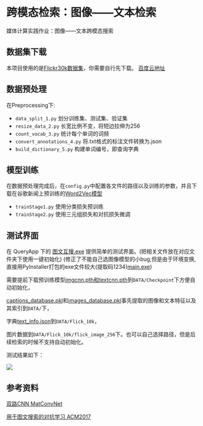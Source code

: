 # 跨模态检索：图像——文本检索
媒体计算实践作业：图像——文本跨模态搜索

## 数据集下载
本项目使用的是[Flickr30k数据集](http://shannon.cs.illinois.edu/DenotationGraph/data/index.html)，你需要自行先下载。
[百度云地址](https://pan.baidu.com/s/10z2LTaQWzIlfBuQOunf7yA)

## 数据预处理

在Preprocessing下:
- `data_split_1.py` 划分训练集、测试集、验证集
- `resize_data_2.py` 长宽比例不变，将短边拉伸为256
- `count_vocab_3.py` 统计每个单词的词频
- `convert_annotations_4.py` 将.txt格式的标注文件转换为.json
- `build_dictionary_5.py` 构建单词编号，即查询字典

## 模型训练

在数据预处理完成后，在`config.py`中配置各文件的路径以及训练的参数，并且下载在谷歌新闻上预训练的[Word2Vec模型](https://pan.baidu.com/s/1Q9Z-Z8qWxCjNbFmXMty8Dw)
- `trainStage1.py` 使用分类损失预训练
- `trainStage2.py` 使用三元组损失和对抗损失微调

## 测试界面

在 QueryApp 下的 [图文互搜.exe](https://pan.baidu.com/s/104cT0qy3rOKkAilVSkYXuw) 提供简单的测试界面。(把相关文件放在对应文件夹下使用一键初始化)
(修正了不能自己选图像模型的小bug,但是由于环境变换,直接用PyInstaller打包的exe文件较大(提取码1234)[main.exe](https://pan.baidu.com/s/1QzCDdv_yO9y_0gennLNSvg))

需要提前下载预训练模型[imgcnn.pth和textcnn.pth](https://pan.baidu.com/s/1vtLcsHwiTqSkLHvKR-oqbA)到`DATA/Checkpoint`下方便自动初始化，

[captions_database.pkl](https://pan.baidu.com/s/1k_csdkpMaJV9bbv0729jpw)和[images_database.pkl](https://pan.baidu.com/s/1b4L51_225vL9pW9EqsusgA)事先提取的图像和文本特征以及其索引到`DATA/`下，

字典[text_info.json](https://pan.baidu.com/s/1dlG067OS_ZKeDKxnVqtc_Q)到`DATA/Flick_10k`，

图片数据到`DATA/Flick_10k/flick_image_256`下。也可以自己选择路径，但是后续检索的时候不支持自动初始化。

测试结果如下：

![](https://github.com/EternallyTruth/Cross-modal-retrieval/blob/master/median_compute/Test/result.png)

## 参考资料
[双路CNN MatConvNet](https://github.com/EternallyTruth/Image-Text-Embedding)

[用于图文搜索的对抗学习 ACM2017](https://dl.acm.org/doi/10.1145/3123266.3123326)
